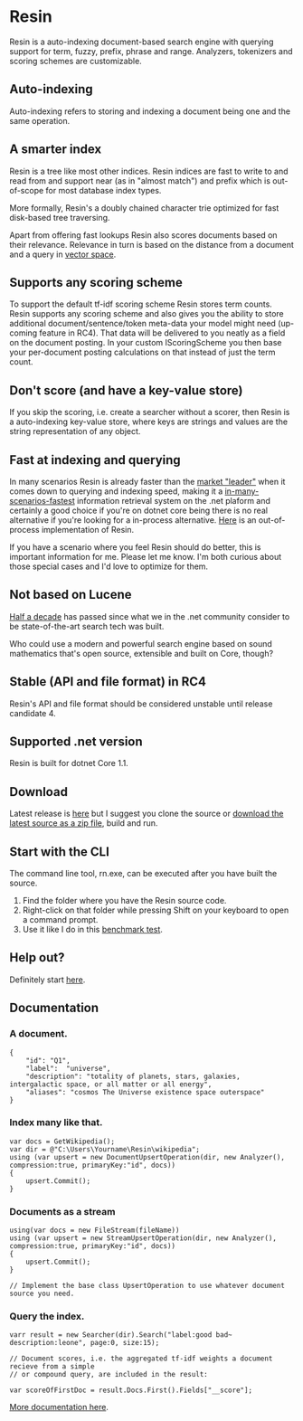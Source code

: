 # Resin
Resin is a auto-indexing document-based search engine with querying support for term, fuzzy, prefix, phrase and range. Analyzers, tokenizers and scoring schemes are customizable. 

## Auto-indexing
Auto-indexing refers to storing and indexing a document being one and the same operation.

## A smarter index
Resin is a tree like most other indices. Resin indices are fast to write to and read from and support near (as in "almost match") and prefix which is out-of-scope for most database index types.

More formally, Resin's a doubly chained character trie optimized for fast disk-based tree traversing.

Apart from offering fast lookups Resin also scores documents based on their relevance. Relevance in turn is based on the distance from a document and a query in [vector space](https://en.wikipedia.org/wiki/Vector_space_model).

## Supports any scoring scheme
To support the default tf-idf scoring scheme Resin stores term counts. Resin supports any scoring scheme and also gives you the ability to store additional document/sentence/token meta-data your model might need (up-coming feature in RC4). That data will be delivered to you neatly as a field on the document posting. In your custom IScoringScheme you then base your per-document posting calculations on that instead of just the term count.

## Don't score (and have a key-value store)
If you skip the scoring, i.e. create a searcher without a scorer, then Resin is a auto-indexing key-value store, where keys are strings and values are the string representation of any object.

## Fast at indexing and querying
In many scenarios Resin is already faster than the [market "leader"](https://lucenenet.apache.org/) when it comes down to querying and indexing speed, making it a [in-many-scenarios-fastest](https://github.com/kreeben/resin/wiki/Lucene-vs-Resin-1.0-RC2) information retrieval system on the .net plaform and certainly a good choice if you're on dotnet core being there is no real alternative if you're looking for a in-process alternative. [Here](https://github.com/kreeben/sir) is an out-of-process implementation of Resin.

If you have a scenario where you feel Resin should do better, this is important information for me. Please let me know. I'm both curious about those special cases and I'd love to optimize for them.

## Not based on Lucene
[Half a decade](https://blogs.apache.org/lucenenet/entry/lucene_net_3_0_3) has passed since what we in the .net community consider to be state-of-the-art search tech was built.

Who could use a modern and powerful search engine based on sound mathematics that's open source, extensible and built on Core, though?

## Stable (API and file format) in RC4
Resin's API and file format should be considered unstable until release candidate 4.

## Supported .net version
Resin is built for dotnet Core 1.1.

## Download
Latest release is [here](https://github.com/kreeben/resin/releases/latest) but I suggest you clone the source or [download the latest source as a zip file](https://github.com/kreeben/resin/archive/master.zip), build and run. 

## Start with the CLI
The command line tool, rn.exe, can be executed after you have built the source.
1. Find the folder where you have the Resin source code. 
2. Right-click on that folder while pressing Shift on your keyboard to open a command prompt. 
3. Use it like I do in this [benchmark test](https://github.com/kreeben/resin/wiki/Lucene-vs-Resin-1.0-RC1).

## Help out?
Definitely start [here](https://github.com/kreeben/resin/issues).

## Documentation
### A document.

	{
		"id": "Q1",
		"label":  "universe",
		"description": "totality of planets, stars, galaxies, intergalactic space, or all matter or all energy",
		"aliases": "cosmos The Universe existence space outerspace"
	}

### Index many like that.

	var docs = GetWikipedia();
	var dir = @"C:\Users\Yourname\Resin\wikipedia";
	using (var upsert = new DocumentUpsertOperation(dir, new Analyzer(), compression:true, primaryKey:"id", docs))
	{
		upsert.Commit();
	}
	
### Documents as a stream

	using(var docs = new FileStream(fileName))
	using (var upsert = new StreamUpsertOperation(dir, new Analyzer(), compression:true, primaryKey:"id", docs))
	{
		upsert.Commit();
	}
	
	// Implement the base class UpsertOperation to use whatever document source you need.
	
### Query the index.
<a name="inproc" id="inproc"></a>

	varr result = new Searcher(dir).Search("label:good bad~ description:leone", page:0, size:15);
	
	// Document scores, i.e. the aggregated tf-idf weights a document recieve from a simple 
	// or compound query, are included in the result:
	
	var scoreOfFirstDoc = result.Docs.First().Fields["__score"];

[More documentation here](https://github.com/kreeben/resin/wiki). 
